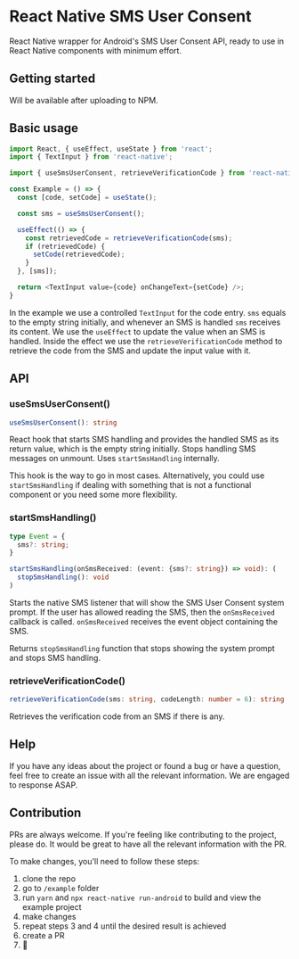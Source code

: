 # React Native SMS User Consent

React Native wrapper for Android's SMS User Consent API, ready to use in React Native components with minimum effort.

## Getting started

Will be available after uploading to NPM.

## Basic usage

```javascript
import React, { useEffect, useState } from 'react';
import { TextInput } from 'react-native';

import { useSmsUserConsent, retrieveVerificationCode } from 'react-native-sms-user-consent';

const Example = () => {
  const [code, setCode] = useState();

  const sms = useSmsUserConsent();

  useEffect(() => {
    const retrievedCode = retrieveVerificationCode(sms);
    if (retrievedCode) {
      setCode(retrievedCode);
    }
  }, [sms]);

  return <TextInput value={code} onChangeText={setCode} />;
}

```

In the example we use a controlled `TextInput` for the code entry. `sms` equals to the empty string initially, and whenever an SMS is handled `sms` receives its content. We use the `useEffect` to update the value when an SMS is handled. Inside the effect we use the `retrieveVerificationCode` method to retrieve the code from the SMS and update the input value with it.

## API

### useSmsUserConsent()

```typescript
useSmsUserConsent(): string
```

React hook that starts SMS handling and provides the handled SMS as its return value, which is the empty string initially. Stops handling SMS messages on unmount. Uses `startSmsHandling` internally.

This hook is the way to go in most cases. Alternatively, you could use `startSmsHandling` if dealing with something that is not a functional component or you need some more flexibility.

### startSmsHandling()

```typescript
type Event = {
  sms?: string;
}

startSmsHandling(onSmsReceived: (event: {sms?: string}) => void): (
  stopSmsHandling(): void
)
```

Starts the native SMS listener that will show the SMS User Consent system prompt. If the user has allowed reading the SMS, then the `onSmsReceived` callback is called. `onSmsReceived` receives the event object containing the SMS.

Returns `stopSmsHandling` function that stops showing the system prompt and stops SMS handling.

### retrieveVerificationCode()

```typescript
retrieveVerificationCode(sms: string, codeLength: number = 6): string | null
```

Retrieves the verification code from an SMS if there is any.

## Help

If you have any ideas about the project or found a bug or have a question, feel free to create an issue with all the relevant information. We are engaged to response ASAP.

## Contribution

PRs are always welcome. If you're feeling like contributing to the project, please do. It would be great to have all the relevant information with the PR.

To make changes, you'll need to follow these steps:
1) clone the repo
2) go to `/example` folder
3) run `yarn` and `npx react-native run-android` to build and view the example project
4) make changes
5) repeat steps 3 and 4 until the desired result is achieved
6) create a PR
7) 🥳
